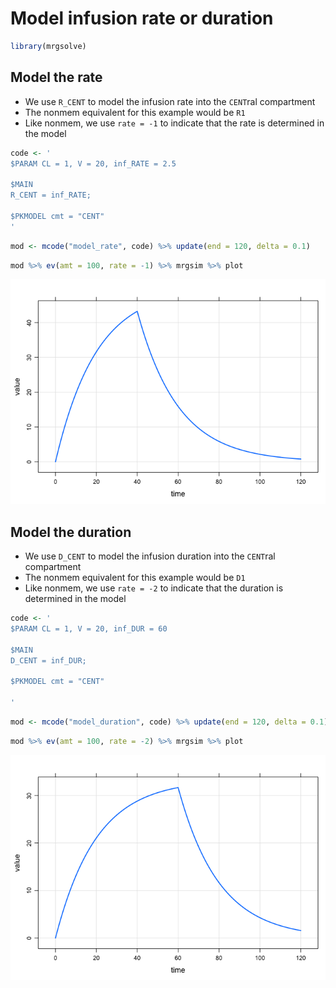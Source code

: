 Model infusion rate or duration
================

``` r
library(mrgsolve)
```

Model the rate
--------------

-   We use `R_CENT` to model the infusion rate into the `CENT`ral
    compartment
-   The nonmem equivalent for this example would be `R1`
-   Like nonmem, we use `rate = -1` to indicate that the rate is
    determined in the model

``` r
code <- '
$PARAM CL = 1, V = 20, inf_RATE = 2.5

$MAIN
R_CENT = inf_RATE;

$PKMODEL cmt = "CENT"
'
```

``` r
mod <- mcode("model_rate", code) %>% update(end = 120, delta = 0.1)
```

``` r
mod %>% ev(amt = 100, rate = -1) %>% mrgsim %>% plot
```

![](img/model_rate_duration-unnamed-chunk-5-1.png)

Model the duration
------------------

-   We use `D_CENT` to model the infusion duration into the `CENT`ral
    compartment
-   The nonmem equivalent for this example would be `D1`
-   Like nonmem, we use `rate = -2` to indicate that the duration is
    determined in the model

``` r
code <- '
$PARAM CL = 1, V = 20, inf_DUR = 60

$MAIN
D_CENT = inf_DUR;

$PKMODEL cmt = "CENT"

'
```

``` r
mod <- mcode("model_duration", code) %>% update(end = 120, delta = 0.1)
```

``` r
mod %>% ev(amt = 100, rate = -2) %>% mrgsim %>% plot
```

![](img/model_rate_duration-unnamed-chunk-8-1.png)
